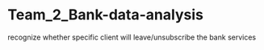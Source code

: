 # Team_2_Bank-data-analysis
recognize whether specific client will leave/unsubscribe the bank services
